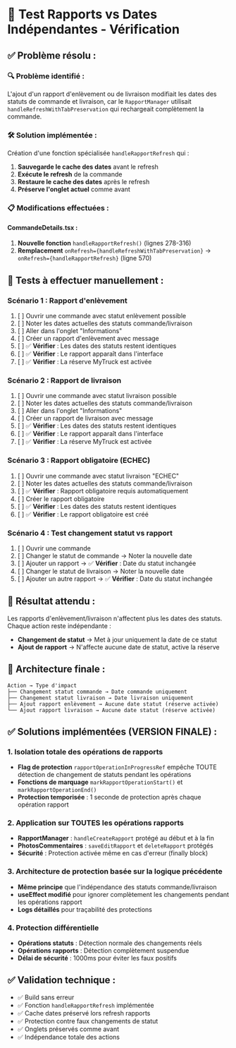 # 🧪 Test Rapports vs Dates Indépendantes - Vérification

## ✅ **Problème résolu :**

### **🔍 Problème identifié :**
L'ajout d'un rapport d'enlèvement ou de livraison modifiait les dates des statuts de commande et livraison, car le `RapportManager` utilisait `handleRefreshWithTabPreservation` qui rechargeait complètement la commande.

### **🛠️ Solution implémentée :**
Création d'une fonction spécialisée `handleRapportRefresh` qui :
1. **Sauvegarde le cache des dates** avant le refresh
2. **Exécute le refresh** de la commande
3. **Restaure le cache des dates** après le refresh
4. **Préserve l'onglet actuel** comme avant

### **📋 Modifications effectuées :**

#### **CommandeDetails.tsx :**
1. **Nouvelle fonction** `handleRapportRefresh()` (lignes 278-316)
2. **Remplacement** `onRefresh={handleRefreshWithTabPreservation}` → `onRefresh={handleRapportRefresh}` (ligne 570)

## 🧪 **Tests à effectuer manuellement :**

### **Scénario 1 : Rapport d'enlèvement**
1. [ ] Ouvrir une commande avec statut enlèvement possible
2. [ ] Noter les dates actuelles des statuts commande/livraison
3. [ ] Aller dans l'onglet "Informations"
4. [ ] Créer un rapport d'enlèvement avec message
5. [ ] ✅ **Vérifier** : Les dates des statuts restent identiques
6. [ ] ✅ **Vérifier** : Le rapport apparaît dans l'interface
7. [ ] ✅ **Vérifier** : La réserve MyTruck est activée

### **Scénario 2 : Rapport de livraison**
1. [ ] Ouvrir une commande avec statut livraison possible  
2. [ ] Noter les dates actuelles des statuts commande/livraison
3. [ ] Aller dans l'onglet "Informations"
4. [ ] Créer un rapport de livraison avec message
5. [ ] ✅ **Vérifier** : Les dates des statuts restent identiques
6. [ ] ✅ **Vérifier** : Le rapport apparaît dans l'interface
7. [ ] ✅ **Vérifier** : La réserve MyTruck est activée

### **Scénario 3 : Rapport obligatoire (ECHEC)**
1. [ ] Ouvrir une commande avec statut livraison "ECHEC"
2. [ ] Noter les dates actuelles des statuts commande/livraison
3. [ ] ✅ **Vérifier** : Rapport obligatoire requis automatiquement
4. [ ] Créer le rapport obligatoire
5. [ ] ✅ **Vérifier** : Les dates des statuts restent identiques
6. [ ] ✅ **Vérifier** : Le rapport obligatoire est créé

### **Scénario 4 : Test changement statut vs rapport**
1. [ ] Ouvrir une commande
2. [ ] Changer le statut de commande → Noter la nouvelle date
3. [ ] Ajouter un rapport → ✅ **Vérifier** : Date du statut inchangée
4. [ ] Changer le statut de livraison → Noter la nouvelle date  
5. [ ] Ajouter un autre rapport → ✅ **Vérifier** : Date du statut inchangée

## 🎯 **Résultat attendu :**
Les rapports d'enlèvement/livraison n'affectent plus les dates des statuts. Chaque action reste indépendante :
- **Changement de statut** → Met à jour uniquement la date de ce statut
- **Ajout de rapport** → N'affecte aucune date de statut, active la réserve

## 💾 **Architecture finale :**
```
Action → Type d'impact
├── Changement statut commande → Date commande uniquement
├── Changement statut livraison → Date livraison uniquement  
├── Ajout rapport enlèvement → Aucune date statut (réserve activée)
└── Ajout rapport livraison → Aucune date statut (réserve activée)
```

## ✅ **Solutions implémentées (VERSION FINALE) :**

### **1. Isolation totale des opérations de rapports**
- **Flag de protection** `rapportOperationInProgressRef` empêche TOUTE détection de changement de statuts pendant les opérations
- **Fonctions de marquage** `markRapportOperationStart()` et `markRapportOperationEnd()` 
- **Protection temporisée** : 1 seconde de protection après chaque opération rapport

### **2. Application sur TOUTES les opérations rapports**
- **RapportManager** : `handleCreateRapport` protégé au début et à la fin
- **PhotosCommentaires** : `saveEditRapport` et `deleteRapport` protégés
- **Sécurité** : Protection activée même en cas d'erreur (finally block)

### **3. Architecture de protection basée sur la logique précédente**
- **Même principe** que l'indépendance des statuts commande/livraison
- **useEffect modifié** pour ignorer complètement les changements pendant les opérations rapport
- **Logs détaillés** pour traçabilité des protections

### **4. Protection différentielle**
- **Opérations statuts** : Détection normale des changements réels
- **Opérations rapports** : Détection complètement suspendue
- **Délai de sécurité** : 1000ms pour éviter les faux positifs

## ✅ **Validation technique :**
- ✅ Build sans erreur
- ✅ Fonction `handleRapportRefresh` implémentée
- ✅ Cache dates préservé lors refresh rapports  
- ✅ Protection contre faux changements de statut
- ✅ Onglets préservés comme avant
- ✅ Indépendance totale des actions